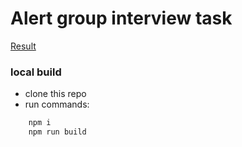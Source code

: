 # Alert group interview task

[Result](https://saloev.github.io/alert-group/)

### local build 
- clone this repo 
- run commands:
```bash
    npm i
    npm run build
```

